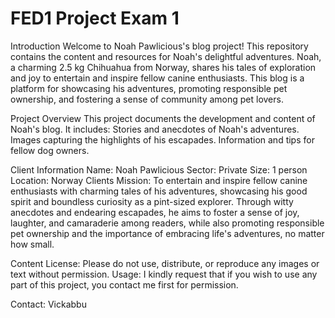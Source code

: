 # FED1 Project Exam 1

Introduction
Welcome to Noah Pawlicious's blog project! This repository contains the content and resources for Noah's delightful adventures. 
Noah, a charming 2.5 kg Chihuahua from Norway, shares his tales of exploration and joy to entertain and inspire fellow canine enthusiasts. 
This blog is a platform for showcasing his adventures, promoting responsible pet ownership, and fostering a sense of community among pet lovers.

Project Overview
This project documents the development and content of Noah's blog. It includes:
Stories and anecdotes of Noah's adventures.
Images capturing the highlights of his escapades.
Information and tips for fellow dog owners.

Client Information
Name: Noah Pawlicious
Sector: Private
Size: 1 person
Location: Norway
Clients Mission: To entertain and inspire fellow canine enthusiasts with charming tales of his adventures, showcasing his good spirit and boundless curiosity as a pint-sized explorer. 
Through witty anecdotes and endearing escapades, he aims to foster a sense of joy, laughter, and camaraderie among readers, while also promoting responsible pet ownership and 
the importance of embracing life's adventures, no matter how small.

Content License: Please do not use, distribute, or reproduce any images or text without permission.
Usage: I kindly request that if you wish to use any part of this project, you contact me first for permission.

Contact: 
Vickabbu
